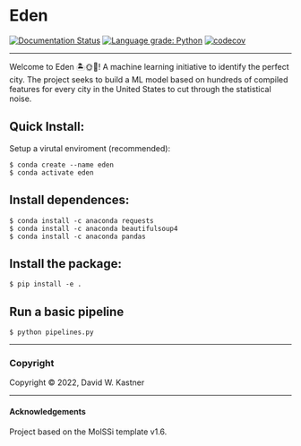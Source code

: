 Eden
==============================
[//]: # (Badges)
[![Documentation Status](https://readthedocs.org/projects/eden/badge/?version=latest)](https://eden.readthedocs.io/en/latest/?badge=latest)
[![Language grade: Python](https://img.shields.io/lgtm/grade/python/g/davidkastner/eden.svg?logo=lgtm&logoWidth=18)](https://lgtm.com/projects/g/davidkastner/eden/context:python)
[![codecov](https://codecov.io/gh/davidkastner/eden/branch/main/graph/badge.svg?token=Yg75J11uPa)](https://codecov.io/gh/davidkastner/eden)

---
Welcome to Eden 🏝🌞🌊! A machine learning initiative to identify the perfect city. The project seeks to build a ML model based on hundreds of compiled features for every city in the United States to cut through the statistical noise.

## Quick Install:
Setup a virutal enviroment (recommended):
```
$ conda create --name eden
$ conda activate eden
```

## Install dependences:
```
$ conda install -c anaconda requests
$ conda install -c anaconda beautifulsoup4
$ conda install -c anaconda pandas
```

## Install the package:
```
$ pip install -e .
```

## Run a basic pipeline
```
$ python pipelines.py
```

---
### Copyright

Copyright © 2022, David W. Kastner

---
#### Acknowledgements
 
Project based on the MolSSi template v1.6.

